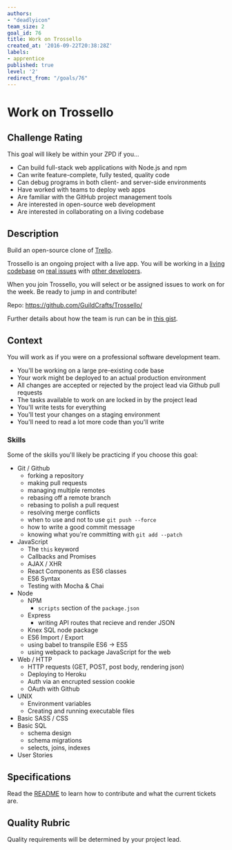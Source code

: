 ```yaml
---
authors:
- "deadlyicon"
team_size: 2
goal_id: 76
title: Work on Trossello
created_at: '2016-09-22T20:38:28Z'
labels:
- apprentice
published: true
level: '2'
redirect_from: "/goals/76"
---
```


# Work on Trossello

## Challenge Rating

This goal will likely be within your ZPD if you...

- Can build full-stack web applications with Node.js and npm
- Can write feature-complete, fully tested, quality code
- Can debug programs in both client- and server-side environments
- Have worked with teams to deploy web apps
- Are familiar with the GitHub project management tools
- Are interested in open-source web development
- Are interested in collaborating on a living codebase

## Description

Build an open-source clone of [Trello](https://trello.com/).

Trossello is an ongoing project with a live app. You will be working in a [living codebase](https://github.com/GuildCrafts/Trossello/commits/master) on [real issues](https://github.com/GuildCrafts/Trossello/issues) with [other developers](https://github.com/GuildCrafts/Trossello/graphs/contributors).

When you join Trossello, you will select or be assigned issues to work on for the week. Be ready to jump in and contribute!

Repo: https://github.com/GuildCrafts/Trossello/

Further details about how the team is run can be in [this gist](https://gist.github.com/deadlyicon/cb7dfbc3b2a7df93b2a20daf8f015b57).

## Context

You will work as if you were on a professional software development team.

- You'll be working on a large pre-existing code base
- Your work might be deployed to an actual production environment
- All changes are accepted or rejected by the project lead via Github pull requests
- The tasks available to work on are locked in by the project lead
- You'll write tests for everything
- You'll test your changes on a staging environment
- You'll need to read a lot more code than you'll write

### Skills

Some of the skills you'll likely be practicing if you choose this goal:

- Git / Github
  - forking a repository
  - making pull requests
  - managing multiple remotes
  - rebasing off a remote branch
  - rebasing to polish a pull request
  - resolving merge conflicts
  - when to use and not to use `git push --force`
  - how to write a good commit message
  - knowing what you're committing with `git add --patch`
- JavaScript
  - The `this` keyword
  - Callbacks and Promises
  - AJAX / XHR
  - React Components as ES6 classes
  - ES6 Syntax
  - Testing with Mocha & Chai
- Node
  - NPM
    - `scripts` section of the `package.json`
  - Express
    - writing API routes that recieve and render JSON
  - Knex SQL node package
  - ES6 Import / Export
  - using babel to transpile ES6 -> ES5
  - using webpack to package JavaScript for the web
- Web / HTTP
  - HTTP requests (GET, POST, post body, rendering json)
  - Deploying to Heroku
  - Auth via an encrupted session cookie
  - OAuth with Github
- UNIX
  - Environment variables
  - Creating and running executable files
- Basic SASS / CSS
- Basic SQL
  - schema design
  - schema migrations
  - selects, joins, indexes
- User Stories

## Specifications

Read the [README](https://github.com/GuildCrafts/Trossello/blob/master/README.md) to learn how to contribute and what the current tickets are.

## Quality Rubric

Quality requirements will be determined by your project lead.
